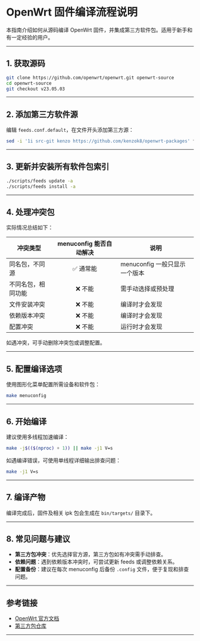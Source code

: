 # OpenWrt 固件编译流程说明

本指南介绍如何从源码编译 OpenWrt 固件，并集成第三方软件包。适用于新手和有一定经验的用户。

---

## 1. 获取源码

```sh
git clone https://github.com/openwrt/openwrt.git openwrt-source
cd openwrt-source
git checkout v23.05.03
```

---

## 2. 添加第三方软件源

编辑 `feeds.conf.default`，在文件开头添加第三方源：

```sh
sed -i '1i src-git kenzo https://github.com/kenzok8/openwrt-packages' feeds.conf.default
```

---

## 3. 更新并安装所有软件包索引

```sh
./scripts/feeds update -a
./scripts/feeds install -a
```

---

## 4. 处理冲突包

实际情况总结如下：

| 冲突类型         | menuconfig 能否自动解决 | 说明                       |
|------------------|:----------------------:|----------------------------|
| 同名包，不同源   | ✅ 通常能               | menuconfig 一般只显示一个版本 |
| 不同名包，相同功能 | ❌ 不能                | 需手动选择或预处理           |
| 文件安装冲突     | ❌ 不能                 | 编译时才会发现               |
| 依赖版本冲突     | ❌ 不能                 | 编译时才会发现               |
| 配置冲突         | ❌ 不能                 | 运行时才会发现               |

如遇冲突，可手动删除冲突包或调整配置。

---

## 5. 配置编译选项

使用图形化菜单配置所需设备和软件包：

```sh
make menuconfig
```

---

## 6. 开始编译

建议使用多线程加速编译：

```sh
make -j$(($(nproc) + 1)) || make -j1 V=s
```

如遇编译错误，可使用单线程详细输出排查问题：

```sh
make -j1 V=s
```

---

## 7. 编译产物

编译完成后，固件及相关 ipk 包会生成在 `bin/targets/` 目录下。

---

## 8. 常见问题与建议

- **第三方包冲突**：优先选择官方源，第三方包如有冲突需手动排查。
- **依赖问题**：遇到依赖版本冲突时，可尝试更新 feeds 或调整依赖关系。
- **配置备份**：建议在每次 menuconfig 后备份 `.config` 文件，便于复现和排查问题。

---

## 参考链接

- [OpenWrt 官方文档](https://openwrt.org/docs/start)
- [第三方包仓库](https://github.com/kenzok8/openwrt-packages)

---